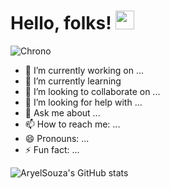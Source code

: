 # Hello, folks! <img src="https://raw.githubusercontent.com/MartinHeinz/MartinHeinz/master/wave.gif" width="30px">

![Chrono](https://user-images.githubusercontent.com/100427890/169617336-9c3c972b-19ca-4ee1-8e5d-4067525e7585.gif)


- 🔭 I’m currently working on ...
- 🌱 I’m currently learning 
- 👯 I’m looking to collaborate on ...
- 🤔 I’m looking for help with ...
- 💬 Ask me about ...
- 📫 How to reach me: ...
- 😄 Pronouns: ...
- ⚡ Fun fact: ...

![AryelSouza's GitHub stats](https://github-readme-stats.vercel.app/api?username=AryelSouza&theme=merko&show_icons=true)

